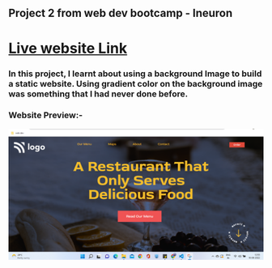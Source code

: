 ## Project 2 from web dev bootcamp - Ineuron
# [Live website Link](https://restaurant-basic.netlify.app/)
### In this project, I learnt about using a background Image to build a static website. Using gradient color on the background image was something that I had never done before. 


### Website Preview:-

![Website preview](Screenshot.png)
